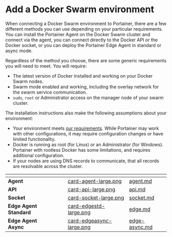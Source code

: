# Add a Docker Swarm environment

When connecting a Docker Swarm environment to Portainer, there are a few different methods you can use depending on your particular requirements. You can install the Portainer Agent on the Docker Swarm cluster and connect via the agent, you can connect directly to the Docker API or the Docker socket, or you can deploy the Portainer Edge Agent in standard or async mode.

Regardless of the method you choose, there are some generic requirements you will need to meet. You will require:

* The latest version of Docker installed and working on your Docker Swarm nodes.
* Swarm mode enabled and working, including the overlay network for the swarm service communication.
* `sudo`, `root` or Administrator access on the manager node of your swarm cluster.

The installation instructions also make the following assumptions about your environment:

* Your environment meets [our requirements](../../../../start/requirements-and-prerequisites.md). While Portainer may work with other configurations, it may require configuration changes or have limited functionality.
* Docker is running as root (for Linux) or an Administrator (for Windows). Portainer with rootless Docker has some limitations, and requires additional configuration.
* If your nodes are using DNS records to communicate, that all records are resolvable across the cluster.

<table data-view="cards"><thead><tr><th></th><th></th><th></th><th data-hidden data-card-cover data-type="files"></th><th data-hidden data-card-target data-type="content-ref"></th></tr></thead><tbody><tr><td><strong>Agent</strong></td><td></td><td></td><td><a href="../../..//assets/card-agent-large.png">card-agent-large.png</a></td><td><a href="agent.md">agent.md</a></td></tr><tr><td><strong>API</strong></td><td></td><td></td><td><a href="../../..//assets/card-api-large.png">card-api-large.png</a></td><td><a href="api.md">api.md</a></td></tr><tr><td><strong>Socket</strong></td><td></td><td></td><td><a href="../../..//assets/card-socket-large.png">card-socket-large.png</a></td><td><a href="socket.md">socket.md</a></td></tr><tr><td><strong>Edge Agent Standard</strong></td><td></td><td></td><td><a href="../../..//assets/card-edgestd-large.png">card-edgestd-large.png</a></td><td><a href="edge.md">edge.md</a></td></tr><tr><td><strong>Edge Agent Async</strong></td><td></td><td></td><td><a href="../../..//assets/card-edgeasync-large.png">card-edgeasync-large.png</a></td><td><a href="edge-async.md">edge-async.md</a></td></tr></tbody></table>
